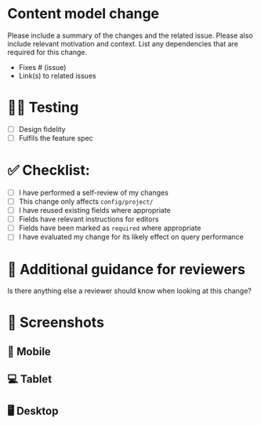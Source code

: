 # Content model change

Please include a summary of the changes and the related issue. Please also include relevant motivation and context. List any dependencies that are required for this change.

- Fixes # (issue)
- Link(s) to related issues

# 👩‍🔬 Testing

- [ ] Design fidelity
- [ ] Fulfils the feature spec

# ✅ Checklist:

- [ ] I have performed a self-review of my changes
- [ ] This change only affects `config/project/`
- [ ] I have reused existing fields where appropriate
- [ ] Fields have relevant instructions for editors
- [ ] Fields have been marked as `required` where appropriate
- [ ] I have evaluated my change for its likely effect on query performance

# 🧐 Additional guidance for reviewers

Is there anything else a reviewer should know when looking at this change?


# 📸 Screenshots

## 📱 Mobile

## 💻 Tablet

## 🖥 Desktop

